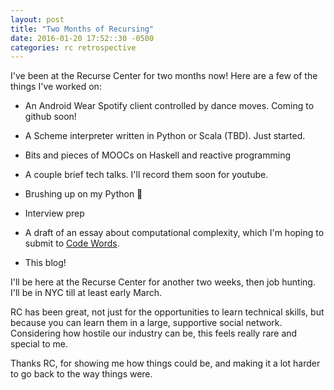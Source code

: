 ```yaml
---
layout: post
title: "Two Months of Recursing"
date: 2016-01-20 17:52::30 -0500
categories: rc retrospective
---
```

I've been at the Recurse Center for two months now! Here are a few of the things I've worked on:

* An Android Wear Spotify client controlled by dance moves. Coming to github soon!

* A Scheme interpreter written in Python or Scala (TBD). Just started.

* Bits and pieces of MOOCs on Haskell and reactive programming

* A couple brief tech talks. I'll record them soon for youtube.

* Brushing up on my Python :snake:

* Interview prep

* A draft of an essay about computational complexity, which I'm hoping to submit to [Code Words](https://codewords.recurse.com/).

* This blog!

I'll be here at the Recurse Center for another two weeks, then job hunting. I'll be in NYC till at least early March. 

RC has been great, not just for the opportunities to learn technical skills, but because you can learn them in a large, supportive social network. Considering how hostile our industry can be, this feels really rare and special to me.

Thanks RC, for showing me how things could be, and making it a lot harder to go back to the way things were.